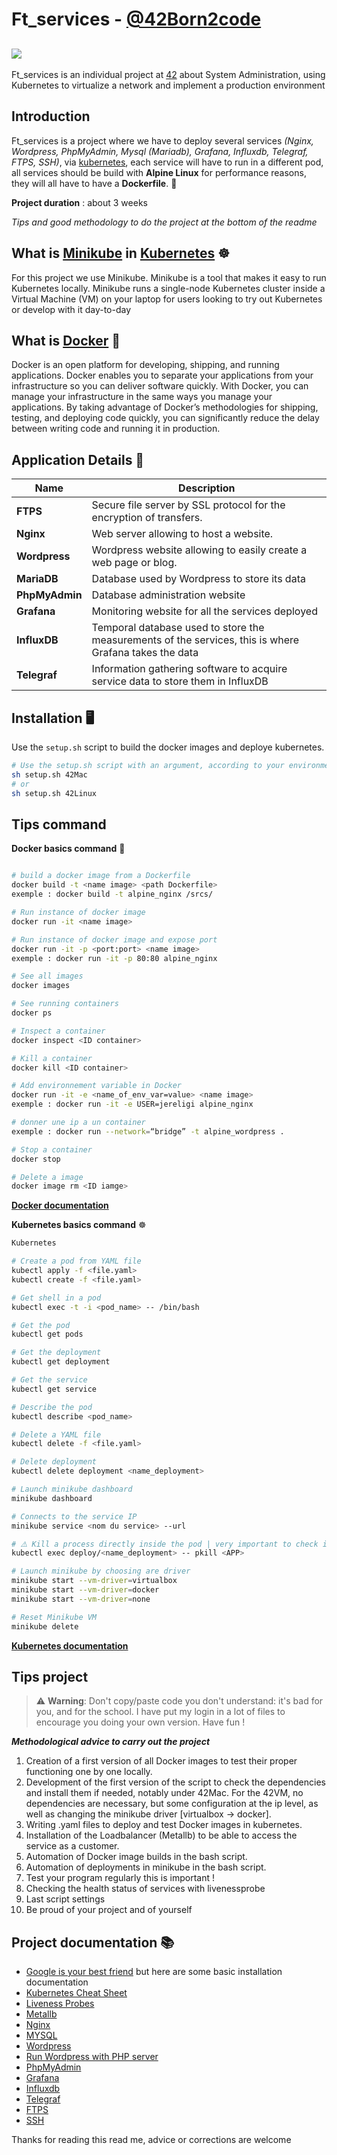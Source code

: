 # Ft_services - [@42Born2code](https://www.youtube.com/watch?time_continue=88&v=eawhnhTO2oY&feature=emb_logo)
![](https://www.combell.com/fr/blog/files/Kubernetes-Combell-750x256.jpg)
---

Ft_services is an individual project at [42](https://www.42.fr/42-network/) about System Administration, using Kubernetes to virtualize a network and implement a production environment

## Introduction
Ft_services is a project where we have to deploy several services *(Nginx, Wordpress, PhpMyAdmin, Mysql (Mariadb), Grafana, Influxdb, Telegraf, FTPS, SSH)*, via [kubernetes](https://kubernetes.io/docs/concepts/overview/what-is-kubernetes/), each service will have to run in a different pod, all services should be build with __Alpine Linux__ for performance reasons, they will all have to have a __Dockerfile__. 🐳


__Project duration__ : about 3 weeks

*Tips and good methodology to do the project at the bottom of the readme*


## What is [Minikube](https://kubernetes.io/docs/setup/learning-environment/minikube/#:~:text=Minikube%20is%20a%20tool%20that,it%20day%2Dto%2Dday.) in [Kubernetes](https://kubernetes.io/docs/concepts/overview/what-is-kubernetes/) ☸
For this project we use Minikube.
Minikube is a tool that makes it easy to run Kubernetes locally. Minikube runs a single-node Kubernetes cluster inside a Virtual Machine (VM) on your laptop for users looking to try out Kubernetes or develop with it day-to-day


## What is [Docker](https://docs.docker.com/get-started/overview/) 🐳
Docker is an open platform for developing, shipping, and running applications. Docker enables you to separate your applications from your infrastructure so you can deliver software quickly. With Docker, you can manage your infrastructure in the same ways you manage your applications. By taking advantage of Docker’s methodologies for shipping, testing, and deploying code quickly, you can significantly reduce the delay between writing code and running it in production.

## Application Details 📱

| Name		| Description	|
|-----------|---------------|
| __FTPS__		| Secure file server by SSL protocol for the encryption of transfers. |
| __Nginx__		| Web server allowing to host a website. |
| __Wordpress__	| Wordpress website allowing to easily create a web page or blog. |
| __MariaDB__ | Database used by Wordpress to store its data |
| __PhpMyAdmin__ |Database administration website |
| __Grafana__ | Monitoring website for all the services deployed |
| __InfluxDB__ | Temporal database used to store the measurements of the services, this is where Grafana takes the data |
| __Telegraf__ | Information gathering software to acquire service data to store them in InfluxDB |



## Installation 🖥
Use the `setup.sh` script to build the docker images and deploye kubernetes.

```bash
# Use the setup.sh script with an argument, according to your environment
sh setup.sh 42Mac
# or
sh setup.sh 42Linux
```

## Tips command
__Docker basics command__  🐳
```bash

# build a docker image from a Dockerfile
docker build -t <name image> <path Dockerfile>
exemple : docker build -t alpine_nginx /srcs/

# Run instance of docker image
docker run -it <name image>

# Run instance of docker image and expose port
docker run -it -p <port:port> <name image>
exemple : docker run -it -p 80:80 alpine_nginx

# See all images
docker images

# See running containers
docker ps

# Inspect a container
docker inspect <ID container>

# Kill a container
docker kill <ID container>

# Add environnement variable in Docker
docker run -it -e <name_of_env_var=value> <name image>
exemple : docker run -it -e USER=jereligi alpine_nginx

# donner une ip a un container
exemple : docker run --network=“bridge” -t alpine_wordpress .

# Stop a container
docker stop

# Delete a image
docker image rm <ID iamge>
```
__[Docker documentation](https://docs.docker.com/)__

__Kubernetes basics command__ ☸
```bash
Kubernetes

# Create a pod from YAML file
kubectl apply -f <file.yaml>
kubectl create -f <file.yaml>

# Get shell in a pod
kubectl exec -t -i <pod_name> -- /bin/bash

# Get the pod
kubectl get pods

# Get the deployment
kubectl get deployment

# Get the service
kubectl get service

# Describe the pod
kubectl describe <pod_name> 

# Delete a YAML file
kubectl delete -f <file.yaml>

# Delete deployment
kubectl delete deployment <name_deployment>

# Launch minikube dashboard
minikube dashboard

# Connects to the service IP
minikube service <nom du service> --url

# ⚠️ Kill a process directly inside the pod | very important to check if the services restart correctly after a crash
kubectl exec deploy/<name_deployment> -- pkill <APP>

# Launch minikube by choosing are driver
minikube start --vm-driver=virtualbox
minikube start --vm-driver=docker
minikube start --vm-driver=none

# Reset Minikube VM
minikube delete
```
__[Kubernetes documentation](https://kubernetes.io/docs/home/)__

## Tips project

> ⚠️ **Warning**: Don't copy/paste code you don't understand: it's bad for you, and for the school. I have put my login in a lot of files to encourage you doing your own version. Have fun !


__*Methodological advice to carry out the project*__

1. Creation of a first version of all Docker images to test their proper functioning one by one locally.
2. Development of the first version of the script to check the dependencies and install them if needed, notably under 42Mac.
For the 42VM, no dependencies are necessary, but some configuration at the ip level, as well as changing the minikube driver [virtualbox -> docker].
3. Writing .yaml files to deploy and test Docker images in kubernetes.
4. Installation of the Loadbalancer (Metallb) to be able to access the service as a customer.
5. Automation of Docker image builds in the bash script.
6. Automation of deployments in minikube in the bash script.
7. Test your program regularly this is important !
8. Checking the health status of services with livenessprobe
9. Last script settings
10. Be proud of your project and of yourself

## Project documentation 📚

- [Google is your best friend](https://www.google.com/) 
but here are some basic installation documentation
- [Kubernetes Cheat Sheet](https://kubernetes.io/docs/reference/kubectl/cheatsheet/)
- [Liveness Probes](https://kubernetes.io/docs/tasks/configure-pod-container/configure-liveness-readiness-startup-probes/)
- [Metallb](https://metallb.universe.tf/installation/)
- [Nginx](https://wiki.alpinelinux.org/wiki/Nginx)
- [MYSQL](https://wiki.alpinelinux.org/wiki/MariaDB)
- [Wordpress](https://wiki.alpinelinux.org/wiki/WordPress)
- [Run Wordpress with PHP server](https://medium.com/@petehouston/use-the-built-in-php-server-in-wordpress-development-d9927ce19c44)
- [PhpMyAdmin](https://wiki.alpinelinux.org/wiki/PhpMyAdmin)
- [Grafana](https://grafana.com/docs/grafana/latest/installation/debian/)
- [Influxdb](https://docs.influxdata.com/influxdb/v1.7/introduction/installation/)
- [Telegraf](https://portal.influxdata.com/downloads/)
- [FTPS](https://www.opensourceforu.com/2015/03/set-up-an-ftps-server-in-linux/)
- [SSH](https://wiki.alpinelinux.org/wiki/Setting_up_a_ssh-server)



Thanks for reading this read me, advice or corrections are welcome





